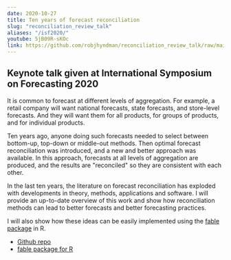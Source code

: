 ```yaml
---
date: 2020-10-27
title: Ten years of forecast reconciliation
slug: "reconciliation_review_talk"
aliases: "/isf2020/"
youtube: 5jB09R-sKOc
link: https://github.com/robjhyndman/reconciliation_review_talk/raw/main/10years_reconciliation.pdf
---
```


## Keynote talk given at International Symposium on Forecasting 2020

It is common to forecast at different levels of aggregation. For example, a retail company will want national forecasts, state forecasts, and store-level forecasts. And they will want them for all products, for groups of products, and for individual products.

Ten years ago, anyone doing such forecasts needed to select between bottom-up, top-down or middle-out methods. Then optimal forecast reconciliation was introduced, and a new and better approach was available. In this approach, forecasts at all levels of aggregation are produced, and the results are "reconciled" so they are consistent with each other.

In the last ten years, the literature on forecast reconciliation has exploded with developments in theory, methods, applications and software. I will provide an up-to-date overview of this work and show how reconciliation methods can lead to better forecasts and better forecasting practices.

I will also show how these ideas can be easily implemented using the [fable package](http://fable.tidyverts.org/) in R.

 * [Github repo](https://github.com/robjhyndman/reconciliation_review_talk)
 * [fable package for R](https://fable.tidyverts.org)
